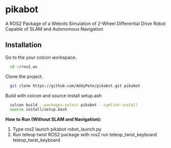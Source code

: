 # pikabot

A ROS2 Package of a Webots Simulation of 2-Wheel Differential Drive Robot Capable of SLAM and Autonomous Navigation

## Installation

Go to the your colcon workspace.

```bash
  cd ~/ros2_ws
```
Clone the project.

```bash
  git clone https://github.com/AddyPete/pikabot.git pikabot
```

Build with colcon and source install setup.ash

```bash
  colcon build --packages-select pikabot --symlink-install
  source install/setup.bash
```

**How to Run (Without SLAM and Navigation):**
1) Type ros2 launch pikabot robot_launch.py
2) Run teleop twist ROS2 package with ros2 run teleop_twist_keyboard teleop_twist_keyboard
